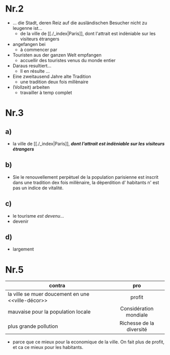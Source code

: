 # Nr.2
- ... die Stadt, deren Reiz auf die ausländischen Besucher nicht zu leugenne ist...
	- de la ville de [[./_index|Paris]], dont l'attrait est indèniable sur les visiteurs étrangers
- angefangen bei
	- à commencer par
- Touristen aus der ganzen Welt empfangen
	- accuellir des touristes venus du monde entier
- Daraus resultiert...
	- Il en résulte ...
- Eine zweitausend Jahre alte Tradition
	- une tradition deux fois millènaire
- (Vollzeit) arbeiten
	- travailler à temp complet
# Nr.3 
## a)
-  la ville de [[./_index|Paris]], **_dont l'attrait est indèniable sur les visiteurs étrangers_**
## b)
- Sie le renouvellement perpètuel de la population parisienne est inscrit dans une tradition dex fois millènaire, la dèperdition d' habitants n' est pas un indice de vitalité.
## c)
- le tourisme _est devenu_...
- devenir
## d)
- largement

# Nr.5

| contra        | pro           |
| ------------- |:-------------:|
|  la ville se muer doucement en une <<ville-décor>>| profit |
| mauvaise pour la population locale     | Considération mondiale      |
| plus grande pollution  | Richesse de la diversité      |


- parce que ce mieux pour la economique de la ville. On fait plus de profit, et ca ce mieux pour les habitants.   